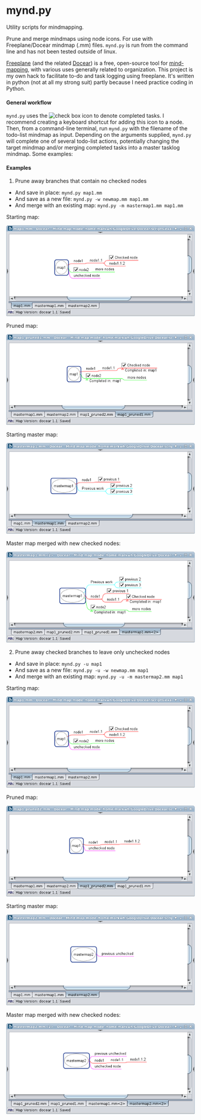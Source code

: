 # mynd.py

Utility scripts for mindmapping.

Prune and merge mindmaps using node icons. For use with Freeplane/Docear mindmap (.mm) files. `mynd.py` is run from the command line and has not been tested outside of linux. 

[Freeplane](https://www.freeplane.org/wiki/index.php/Home) (and the related [Docear](http://www.docear.org/)) is a free, open-source tool for [mind-mapping](https://en.wikipedia.org/wiki/Mind_map), with various uses generally related to organization. This project is my own hack to facilitate to-do and task logging using freeplane. It's written in python (not at all my strong suit) partly because I need practice coding in Python. 

#### General workflow

`mynd.py` uses the ![check box](https://github.com/freeplane/freeplane/raw/1.7.x/freeplane/src/viewer/resources/images/icons/checked.png) icon to denote completed tasks. I recommend creating a keyboard shortcut for adding this icon to a node. Then, from a command-line terminal, run `mynd.py` with the filename of the todo-list mindmap as input. Depending on the arguments supplied, `mynd.py` will complete one of several todo-list actions, potentially changing the target mindmap and/or merging completed tasks into a master tasklog mindmap. Some examples: 

#### Examples

1. Prune away branches that contain no checked nodes

  - And save in place: `mynd.py map1.mm`
  - And save as a new file: `mynd.py -w newmap.mm map1.mm`
  - And merge with an existing map: `mynd.py -m mastermap1.mm map1.mm`

Starting map: 



![](examples/images/map_pre.png)

Pruned map: 



![](examples/images/map_post1.png)

Starting master map: 



![](examples/images/master1_pre.png)

Master map merged with new checked nodes:



![](examples/images/master1_post.png)

2. Prune away checked branches to leave only unchecked nodes

  - And save in place: `mynd.py -u map1`
  - And save as a new file: `mynd.py -u -w newmap.mm map1`
  - And merge with an existing map: `mynd.py -u -m mastermap2.mm map1`

Starting map: 



![](examples/images/map_pre.png)

Pruned map: 



![](examples/images/map_post2.png)

Starting master map: 



![](examples/images/master2_pre.png)

Master map merged with new checked nodes:



![](examples/images/master2_post.png)